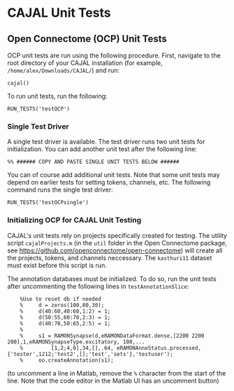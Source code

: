 # CAJAL Unit Tests

## Open Connectome (OCP) Unit Tests
OCP unit tests are run using the following procedure. First, navigate to the root directory of your CAJAL installation (for example, `/home/alex/Downloads/CAJAL/`) and run:
```
cajal()
```
To run unit tests, run the following:
```
RUN_TESTS('testOCP')
```

### Single Test Driver
A single test driver is available. The test driver runs two unit tests for initialization. You can add another unit test after the following line:

```%% ###### COPY AND PASTE SINGLE UNIT TESTS BELOW ######```

You can of course add additional unit tests. Note that some unit tests may depend on earlier tests for setting tokens, channels, etc. The following command runs the single test driver:
```
RUN_TESTS('testOCPsingle')
```

### Initializing OCP for CAJAL Unit Testing
CAJAL's unit tests rely on projects specifically created for testing. The utility script `cajalProjects.m` (in the `util` folder in the Open Connectome package, see https://github.com/openconnectome/open-connectome) will create all the projects, tokens, and channels neccessary. The `kasthuri11` dataset must exist before this script is run.

The annotation databases must be initialized. To do so, run the unit tests after uncommenting the following lines in `testAnnotationSlice`:

```
    %Use to reset db if needed
    %     d = zeros(100,80,30);
    %     d(40:60,40:60,1:2) = 1;
    %     d(50:55,60:70,2:3) = 1;
    %     d(40:70,50:65,2:5) = 1;
    % 
    %     s1 = RAMONSynapse(d,eRAMONDataFormat.dense,[2200 2200 200],1,eRAMONSynapseType.excitatory, 100,...
    %         [1,2;4,0],34,[],.64, eRAMONAnnoStatus.processed,{'tester',1212;'test2',[];'test','sets'},'testuser');
    %     oo.createAnnotation(s1);
```
(to uncomment a line in Matlab, remove the `%` character from the start of the line. Note that the code editor in the Matlab UI has an uncomment button)

